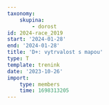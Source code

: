 ```yaml
---
taxonomy:
    skupina:
        - dorost
id: 2024-race_2019
start: '2024-01-28'
end: '2024-01-28'
title: 'D+: vytrvalost s mapou'
type: T
template: trenink
date: '2023-10-26'
import:
    type: members
    time: 1698313205
---
```


